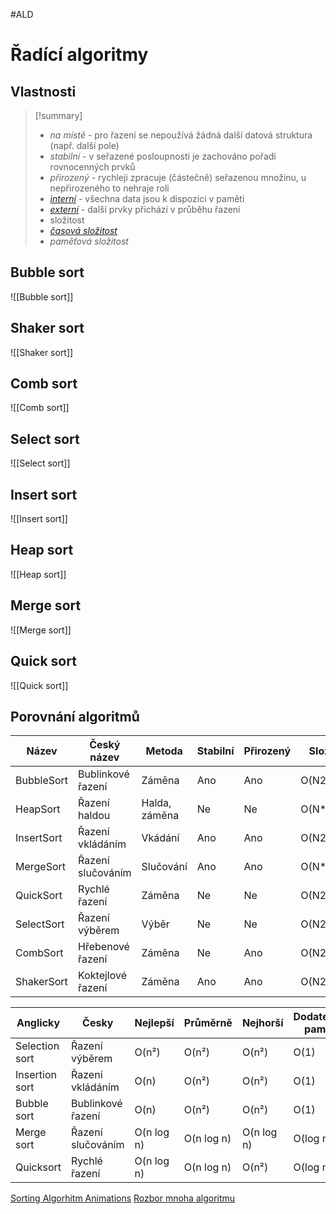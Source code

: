 #ALD 
# Řadící algoritmy

## Vlastnosti
> [!summary]
>- *na místě* - pro řazení se nepoužívá žádná další datová struktura (např. další pole)
>- *stabilní* - v seřazené posloupnosti je zachováno pořadí rovnocenných prvků
>- *přirozený* - rychleji zpracuje (částečně) seřazenou množinu, u nepřirozeného to nehraje roli
>- [*interní*](https://en.wikipedia.org/wiki/Internal_sort) - všechna data jsou k dispozici v paměti
>- [*externí*](https://en.wikipedia.org/wiki/External_sorting) - další prvky přichází v průběhu řazení
>- složitost 
 >- [*časová složitost*](https://cs.wikipedia.org/wiki/Asymptotick%C3%A1_slo%C5%BEitost) 
 >- *paměťová složitost*

## Bubble sort 
![[Bubble sort]]

## Shaker sort
![[Shaker sort]]

## Comb sort
![[Comb sort]]

## Select sort
![[Select sort]]
## Insert sort
![[Insert sort]]

## Heap sort
![[Heap sort]]

## Merge sort
![[Merge sort]]

## Quick sort
![[Quick sort]]

## Porovnání algoritmů

|**Název**|**Český název**|**Metoda**|**Stabilní**|**Přirozený**|**Složitost**|
|---|---|---|---|---|---|
|BubbleSort|Bublinkové řazení|Záměna|Ano|Ano|O(N2)|
|HeapSort|Řazení haldou|Halda, záměna|Ne|Ne|O(N\*log(N))|
|InsertSort|Řazení vkládáním|Vkádání|Ano|Ano|O(N2)|
|MergeSort|Řazení slučováním|Slučování|Ano|Ano|O(N\*log(N))|
|QuickSort|Rychlé řazení|Záměna|Ne|Ne|O(N2)|
|SelectSort|Řazení výběrem|Výběr|Ne|Ne|O(N2)|
|CombSort|Hřebenové řazení|Záměna|Ne|Ano|O(N2)|
|ShakerSort|Koktejlové řazení|Záměna|Ano|Ano|O(N2)|


| Anglicky       | Česky             | Nejlepší   | Průměrně   | Nejhorší   | Dodatečná pamět | Stabilní  | Přirozené | Metoda    |
|----------------|-------------------|------------|------------|------------|-----------------|-----------|-----------|-----------|
| Selection sort | Řazení výběrem    | O(n²)      | O(n²)      | O(n²)      | O(1)            | zprav. ne | ne        | výběr     |
| Insertion sort | Řazení vkládáním  | O(n)       | O(n²)      | O(n²)      | O(1)            | ano       | ano       | vkládání  |
| Bubble sort    | Bublinkové řazení | O(n)       | O(n²)      | O(n²)      | O(1)            | ano       | ano       | záměna    |
| Merge sort     | Řazení slučováním | O(n log n) | O(n log n) | O(n log n) | O(log n)        | ano       | ano       | slučování |
| Quicksort      | Rychlé řazení     | O(n log n) | O(n log n) | O(n²)      | O(log n)        | ne        | ne        | záměna    |


[Sorting Algorhitm Animations](http://www.sorting-algorithms.com/)
[Rozbor mnoha algoritmu](https://www.algoritmy.net/article/75/Porovnani-algoritmu)